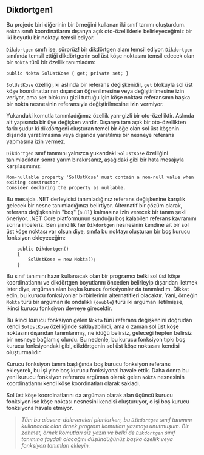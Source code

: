 ﻿## Dikdortgen1
Bu projede biri diğerinin bir örneğini
kullanan iki sınıf tanımı oluşturdum.
`Nokta` sınıfı koordinatlarını dışarıya
açık oto-özelliklerle belirleyeceğimiz
bir iki boyutlu bir noktayı temsil ediyor.

`Dikdortgen` sınıfı ise, sürprüz!
bir dikdörtgen alanı temsil ediyor.
`Dikdortgen` sınıfında temsil ettiği
dikdörtgenin sol üst köşe noktasını
temsil edecek olan bir `Nokta` türü
bir özellik tanımladım:
```
public Nokta SolUstKose { get; private set; }
```

`SolUstKose` özelliği, ki aslında bir referans
değişkenidir, `get` blokuyla sol üst köşe
koordinatlarının dışarıdan öğrenilmesine
veya değiştirilmesine izin veriyor,
ama `set` blokunu gizli tuttuğu için 
köşe noktası referansının başka bir nokta
nesnesinin referansıyla değiştirilmesine
izin vermiyor.

Yukarıdaki komutla tanımladığımız özellik
yarı-gizli bir oto-özelliktir. Aslında
alt yapısında bir üye değişken vardır.
Dışarıya tam açık bir oto-özellikten farkı
şudur ki dikdörtgeni oluşturan temel bir öğe
olan sol üst köşenin dışarıda yaratılmasına
veya dışarıda yaratılmış bir nesneye referans
yapmasına izin vermez.

`Dikdortgen` sınıf tanımını yalnızca
yukarıdaki `SolUstKose` özelliğini
tanımladıktan sonra yarım bırakırsanız,
aşağıdaki gibi bir hata mesajıyla
karşılaşırsınız:
```
Non-nullable property 'SolUstKose' must contain a non-null value when exiting constructor.
Consider declaring the property as nullable.

```
Bu mesajda .NET derleyicisi tanımladığınız
referans değişkenine karşılık gelecek
bir nesne tanımladığınızı belirtiyor.
Alternatif bir çözüm olarak, referans
değişkeninin "boş" (`null`) kalmasına
izin verecek bir tanım şekli öneriyor.
.NET Core platformunun sunduğu
boş kalabilen referans kavramını sonra 
inceleriz. Ben şimdilik her `Dikdortgen`
nesnesinin kendine ait bir sol üst köşe
noktası var olsun diye, sınıfa bu noktayı
oluşturan bir boş kurucu fonksiyon
ekleyeceğim:
```
    public Dikdortgen()
    {
        SolUstKose = new Nokta();
    }
```

Bu sınıf tanımını hazır kullanacak olan
bir programcı belki sol üst köşe
koordinatlarını ve dikdörtgen boyutlarını
önceden belirleyip dışarıdan iletmek ister
diye, argüman alan başka kurucu
fonksiyonlar da tanımladım.
Dikkat edin, bu kurucu fonksiyonlar
birbirlerinin alternatifleri olacaktır.
Yani, örneğin `Nokta` türü bir argüman
ile ondalıklı (`double`) türü
iki argüman iletilmişse,
ikinci kurucu fonksiyon devreye girecektir.

Bu ikinci kurucu fonksiyon gelen 
`Nokta` türü referans değişkenini
doğrudan kendi `SolUstKose` özelliğinde
saklayabilirdi, ama o zaman sol üst köşe
noktasını dışarıdan tanımlanmış,
ne idüğü belirsiz, geleceği hepten belirsiz
bir nesneye bağlamış olurdu.
Bu nedenle, bu kurucu fonksiyon tıpkı
boş kurucu fonksiyondaki gibi,
dikdörtgenin sol üst köşe noktasını
kendisi oluşturmalıdır.

Kurucu fonksiyon tanım başlığında
boş kurucu fonksiyon referansı ekleyerek,
bu işi yine boş kurucu fonksiyonai
havale ettik. Daha donra bu yeni
kurucu fonksiyon referansı argüman olarak
gelen `Nokta` nesnesinin koordinatlarını
kendi köşe koordinatları olarak sakladı.

Sol üst köşe koordinatlarını da argüman
olarak alan üçüncü kurucu fonksiyon ise
köşe noktası nesnesini kendisi oluşturuyor,
o işi boş kurucu fonksiyona havale etmiyor.
> *Tüm bu alavere-dalavereleri planlarken,
  bu `Dikdortgen` sınıf tanımını kullanacak
  olan örnek program komutları yazmayı
  unutmuşum. Bir zahmet, örnek komutları
  siz yazın ve belki de `Dikdortgen`
  sınıf tanımına faydalı olacağını
  düşündüğünüz başka özellik veya fonksiyon
  tanımları ekleyin.*